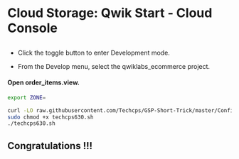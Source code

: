 
# Cloud Storage: Qwik Start - Cloud Console














## 

- Click the toggle button to enter Development mode.

- From the Develop menu, select the qwiklabs_ecommerce project.

#### Open order_items.view.


```bash
export ZONE=

curl -LO raw.githubusercontent.com/Techcps/GSP-Short-Trick/master/Configuring%20Networks%20via%20gcloud/techcps630.sh
sudo chmod +x techcps630.sh
./techcps630.sh
```



## Congratulations !!!

